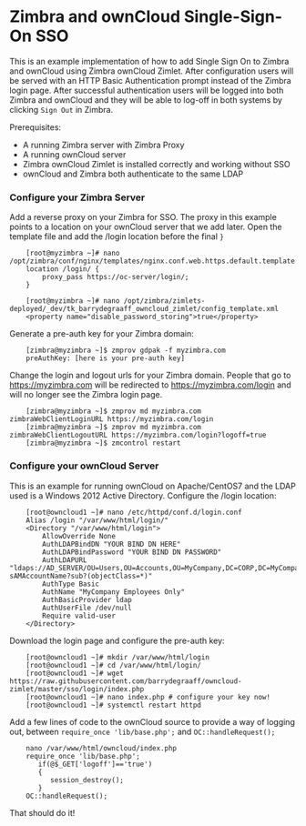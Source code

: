 # Zimbra and ownCloud Single-Sign-On SSO

This is an example implementation of how to add Single Sign On to Zimbra and ownCloud using Zimbra ownCloud Zimlet. After configuration users will be served with an HTTP Basic Authentication prompt instead of the Zimbra login page. After successful authentication users will be logged into both Zimbra and ownCloud and they will be able to log-off in both systems by clicking `Sign Out` in Zimbra. 

Prerequisites:
  - A running Zimbra server with Zimbra Proxy
  - A running ownCloud server
  - Zimbra ownCloud Zimlet is installed correctly and working without SSO
  - ownCloud and Zimbra both authenticate to the same LDAP

### Configure your Zimbra Server
Add a reverse proxy on your Zimbra for SSO. The proxy in this example points to a location on your ownCloud server that we add later. Open the template file and add the /login location before the final `}`

        [root@myzimbra ~]# nano /opt/zimbra/conf/nginx/templates/nginx.conf.web.https.default.template
        location /login/ {
            proxy_pass https://oc-server/login/;
        }
        
        [root@myzimbra ~]# nano /opt/zimbra/zimlets-deployed/_dev/tk_barrydegraaff_owncloud_zimlet/config_template.xml
        <property name="disable_password_storing">true</property>

Generate a pre-auth key for your Zimbra domain:

        [zimbra@myzimbra ~]$ zmprov gdpak -f myzimbra.com
        preAuthKey: [here is your pre-auth key]

Change the login and logout urls for your Zimbra domain. People that go to https://myzimbra.com will be redirected to https://myzimbra.com/login and will no longer see the Zimbra login page.

        [zimbra@myzimbra ~]$ zmprov md myzimbra.com zimbraWebClientLoginURL https://myzimbra.com/login
        [zimbra@myzimbra ~]$ zmprov md myzimbra.com zimbraWebClientLogoutURL https://myzimbra.com/login?logoff=true
        [zimbra@myzimbra ~]$ zmcontrol restart


### Configure your ownCloud Server
This is an example for running ownCloud on Apache/CentOS7 and the LDAP used is a Windows 2012 Active Directory. Configure the /login location:

        [root@owncloud1 ~]# nano /etc/httpd/conf.d/login.conf 
        Alias /login "/var/www/html/login/"
        <Directory "/var/www/html/login">
            AllowOverride None
            AuthLDAPBindDN "YOUR BIND DN HERE"
            AuthLDAPBindPassword "YOUR BIND DN PASSWORD"
            AuthLDAPURL "ldaps://AD_SERVER/OU=Users,OU=Accounts,OU=MyCompany,DC=CORP,DC=MyCompany,DC=NL?sAMAccountName?sub?(objectClass=*)"
            AuthType Basic
            AuthName "MyCompany Employees Only"
            AuthBasicProvider ldap
            AuthUserFile /dev/null
            Require valid-user
        </Directory>

Download the login page and configure the pre-auth key:

        [root@owncloud1 ~]# mkdir /var/www/html/login
        [root@owncloud1 ~]# cd /var/www/html/login/
        [root@owncloud1 ~]# wget https://raw.githubusercontent.com/barrydegraaff/owncloud-zimlet/master/sso/login/index.php
        [root@owncloud1 ~]# nano index.php # configure your key now!
        [root@owncloud1 ~]# systemctl restart httpd

Add a few lines of code to the ownCloud source to provide a way of logging out, between `require_once 'lib/base.php';` and `OC::handleRequest();`

        nano /var/www/html/owncloud/index.php 
        require_once 'lib/base.php';
           if(@$_GET['logoff']=='true')
           {
              session_destroy();
           }
        OC::handleRequest();

That should do it!
